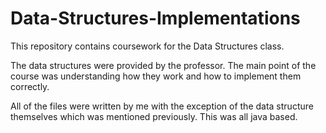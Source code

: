 # Data-Structures-Implementations
This repository contains coursework for the Data Structures class.

The data structures were provided by the professor. The main point of the
course was understanding how they work and how to implement them correctly.

All of the files were written by me with the exception of the data structure themselves
which was mentioned previously. This was all java based.
